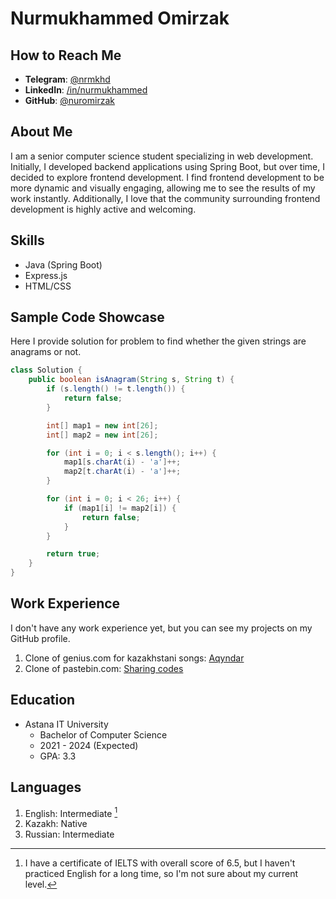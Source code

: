 # Nurmukhammed Omirzak

## How to Reach Me

- **Telegram**: [@nrmkhd](https://t.me/nrmkhd)
- **LinkedIn**: [/in/nurmukhammed](https://www.linkedin.com/in/nurmukhammed/)
- **GitHub**: [@nuromirzak](https://github.com/nuromirzak)

## About Me

I am a senior computer science student specializing in web development. Initially, I developed backend applications using Spring Boot, but over time, I decided to explore frontend development. I find frontend development to be more dynamic and visually engaging, allowing me to see the results of my work instantly. Additionally, I love that the community surrounding frontend development is highly active and welcoming.

## Skills

- Java (Spring Boot)
- Express.js
- HTML/CSS

## Sample Code Showcase

Here I provide solution for problem to find whether the given strings are anagrams or not.

```java
class Solution {
    public boolean isAnagram(String s, String t) {
        if (s.length() != t.length()) {
            return false;
        }

        int[] map1 = new int[26];
        int[] map2 = new int[26];

        for (int i = 0; i < s.length(); i++) {
            map1[s.charAt(i) - 'a']++;
            map2[t.charAt(i) - 'a']++;
        }

        for (int i = 0; i < 26; i++) {
            if (map1[i] != map2[i]) {
                return false;
            }
        }

        return true;
    }
}
```

## Work Experience

I don't have any work experience yet, but you can see my projects on my GitHub profile.

1. Clone of genius.com for kazakhstani songs: [Aqyndar](https://github.com/nuromirzak/aqyndar)
2. Clone of pastebin.com: [Sharing codes](https://github.com/nuromirzak/sharing-codes)

## Education

- Astana IT University
    - Bachelor of Computer Science
    - 2021 - 2024 (Expected)
    - GPA: 3.3

## Languages

1. English: Intermediate [^1]
2. Kazakh: Native
3. Russian: Intermediate

[^1]: I have a certificate of IELTS with overall score of 6.5, but I haven't practiced English for a long time, so I'm not sure about my current level.
